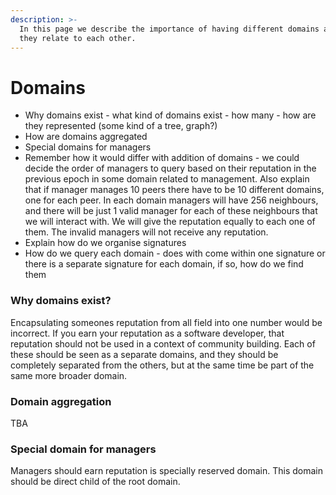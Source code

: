 ```yaml
---
description: >-
  In this page we describe the importance of having different domains and how
  they relate to each other.
---
```


# Domains

* Why domains exist - what kind of domains exist - how many - how are they represented (some kind of a tree, graph?)
* How are domains aggregated
* Special domains for managers
* Remember how it would differ with addition of domains - we could decide the order of managers to query based on their reputation in the previous epoch in some domain related to management. Also explain that if manager manages 10 peers there have to be 10 different domains, one for each peer. In each domain managers will have 256 neighbours, and there will be just 1 valid manager for each of these neighbours that we will interact with. We will give the reputation equally to each one of them. The invalid managers will not receive any reputation.
* Explain how do we organise signatures
* How do we query each domain - does with come within one signature or there is a separate signature for each domain, if so, how do we find them

### Why domains exist?

Encapsulating someones reputation from all field into one number would be incorrect. If you earn your reputation as a software developer, that reputation should not be used in a context of community building. Each of these should be seen as a separate domains, and they should be completely separated from the others, but at the same time be part of the same more broader domain.

### Domain aggregation

TBA

### Special domain for managers

Managers should earn reputation is specially reserved domain. This domain should be direct child of the root domain.
